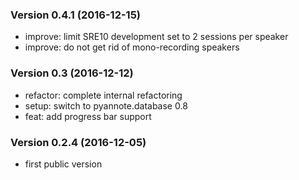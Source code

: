 ### Version 0.4.1 (2016-12-15)

  - improve: limit SRE10 development set to 2 sessions per speaker
  - improve: do not get rid of mono-recording speakers

### Version 0.3 (2016-12-12)

  - refactor: complete internal refactoring
  - setup: switch to pyannote.database 0.8
  - feat: add progress bar support

### Version 0.2.4 (2016-12-05)

  - first public version

